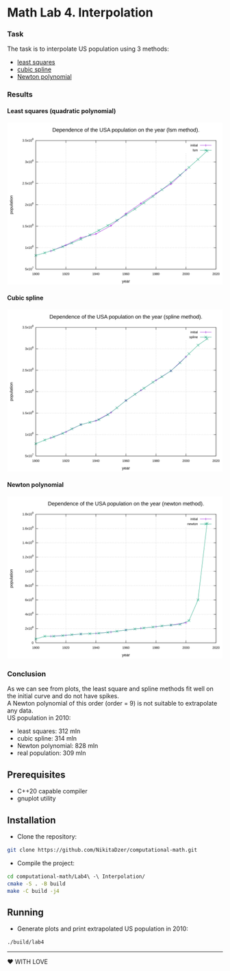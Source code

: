 # Math Lab 4. Interpolation
### Task
The task is to interpolate US population using 3 methods:
* [least squares](https://en.wikipedia.org/wiki/Least_squares)
* [cubic spline](https://en.wikiversity.org/wiki/Cubic_Spline_Interpolation)
* [Newton polynomial](https://en.wikipedia.org/wiki/Newton_polynomial)

### Results
#### Least squares (quadratic polynomial)
![Plot for the least squares.](./assets/lsm.svg)

#### Cubic spline
![Plot for the cubic spline.](./assets/spline.svg)

#### Newton polynomial
![Plot for the Newton polynomial.](./assets/newton.svg)

### Conclusion
As we can see from plots, the least square and spline methods fit well on the initial curve and do not have spikes. <br>
A Newton polynomial of this order (order = 9) is not suitable to extrapolate any data. <br>
US population in 2010:
* least squares: 312 mln
* cubic spline: 314 mln
* Newton polynomial: 828 mln
* real population: 309 mln

## Prerequisites

- C++20 capable compiler
- gnuplot utility


## Installation
- Clone the repository:
```sh
git clone https://github.com/NikitaDzer/computational-math.git
```
- Compile the project:
```sh
cd computational-math/Lab4\ -\ Interpolation/
cmake -S . -B build
make -C build -j4
```

## Running
- Generate plots and print extrapolated US population in 2010:
```sh
./build/lab4
```
---
♥ WITH LOVE
